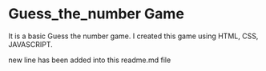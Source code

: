 # Guess_the_number Game
It is a basic Guess the number game.
I created this game using HTML, CSS, JAVASCRIPT.


new line has been added into this readme.md file
